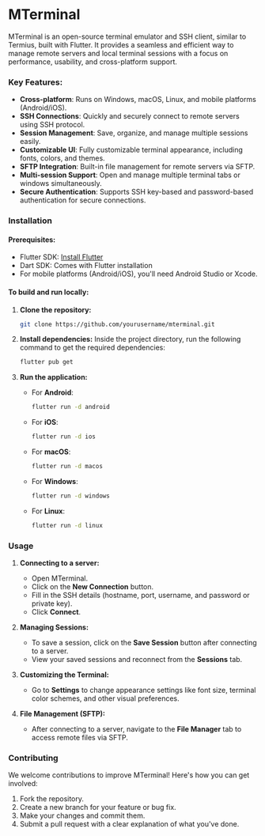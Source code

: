 # MTerminal

MTerminal is an open-source terminal emulator and SSH client, similar to Termius, built with Flutter. It provides a seamless and efficient way to manage remote servers and local terminal sessions with a focus on performance, usability, and cross-platform support.

### Key Features:
- **Cross-platform**: Runs on Windows, macOS, Linux, and mobile platforms (Android/iOS).
- **SSH Connections**: Quickly and securely connect to remote servers using SSH protocol.
- **Session Management**: Save, organize, and manage multiple sessions easily.
- **Customizable UI**: Fully customizable terminal appearance, including fonts, colors, and themes.
- **SFTP Integration**: Built-in file management for remote servers via SFTP.
- **Multi-session Support**: Open and manage multiple terminal tabs or windows simultaneously.
- **Secure Authentication**: Supports SSH key-based and password-based authentication for secure connections.

### Installation

#### Prerequisites:
- Flutter SDK: [Install Flutter](https://flutter.dev/docs/get-started/install)
- Dart SDK: Comes with Flutter installation
- For mobile platforms (Android/iOS), you'll need Android Studio or Xcode.

#### To build and run locally:

1. **Clone the repository:**
   ```bash
   git clone https://github.com/yourusername/mterminal.git
   ```

2. **Install dependencies:**
   Inside the project directory, run the following command to get the required dependencies:
   ```bash
   flutter pub get
   ```

3. **Run the application:**
    - For **Android**:
      ```bash
      flutter run -d android
      ```

    - For **iOS**:
      ```bash
      flutter run -d ios
      ```

    - For **macOS**:
      ```bash
      flutter run -d macos
      ```

    - For **Windows**:
      ```bash
      flutter run -d windows
      ```

    - For **Linux**:
      ```bash
      flutter run -d linux
      ```

### Usage

1. **Connecting to a server:**
    - Open MTerminal.
    - Click on the **New Connection** button.
    - Fill in the SSH details (hostname, port, username, and password or private key).
    - Click **Connect**.

2. **Managing Sessions:**
    - To save a session, click on the **Save Session** button after connecting to a server.
    - View your saved sessions and reconnect from the **Sessions** tab.

3. **Customizing the Terminal:**
    - Go to **Settings** to change appearance settings like font size, terminal color schemes, and other visual preferences.

4. **File Management (SFTP):**
    - After connecting to a server, navigate to the **File Manager** tab to access remote files via SFTP.

### Contributing

We welcome contributions to improve MTerminal! Here's how you can get involved:

1. Fork the repository.
2. Create a new branch for your feature or bug fix.
3. Make your changes and commit them.
4. Submit a pull request with a clear explanation of what you've done.